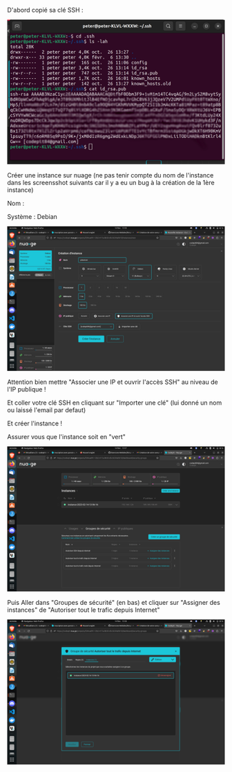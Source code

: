 D'abord copié sa clé SSH :

![clé_ssh](https://github.com/CodePit84/Installation-nuage/blob/main/cle_ssh.jpg)

Créer une instance sur nuage (ne pas tenir compte du nom de l'instance dans les screensshot suivants car il y a eu un bug à la création de la 1ère instance)

Nom :

Système : Debian

![création_nuage](https://github.com/CodePit84/Installation-nuage/blob/main/Capture%20d%E2%80%99%C3%A9cran%20du%202023-02-14%2013-50-07.png)

Attention bien mettre "Associer une IP et ouvrir l'accès SSH" au niveau de l'IP publique !

Et coller votre clé SSH en cliquant sur "Importer une clé" (lui donné un nom ou laissé l'email par defaut)

Et créer l'instance !

Assurer vous que l'instance soit en "vert"

![instance](https://github.com/CodePit84/Installation-nuage/blob/main/Capture%20d%E2%80%99%C3%A9cran%20du%202023-02-14%2013-57-24.png)

Puis Aller dans "Groupes de sécurité" (en bas) et cliquer sur "Assigner des instances" de "Autoriser tout le trafic depuis Internet"

![instance](https://github.com/CodePit84/Installation-nuage/blob/main/Capture%20d%E2%80%99%C3%A9cran%20du%202023-02-14%2013-58-07.png)


